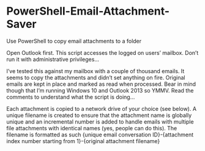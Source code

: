 # PowerShell-Email-Attachment-Saver
Use PowerShell to copy email attachments to a folder

Open Outlook first. This script accesses the logged on users’ mailbox. Don’t run it with administrative privileges...

I’ve tested this against my mailbox with a couple of thousand emails. It seems to copy the attachments and didn’t set anything on fire. Original emails are kept in place and marked as read when processed. Bear in mind though that I’m running Windows 10 and Outlook 2013 so YMMV. Read the comments to understand what the script is doing…

Each attachment is copied to a network drive of your choice (see below). A unique filename is created to ensure that the attachment name is globally unique and an incremental number is added to handle emails with multiple file attachments with identical names (yes, people can do this). The filename is formatted as such {unique email conversation ID}-{attachment index number starting from 1}-{original attachment filename} 

